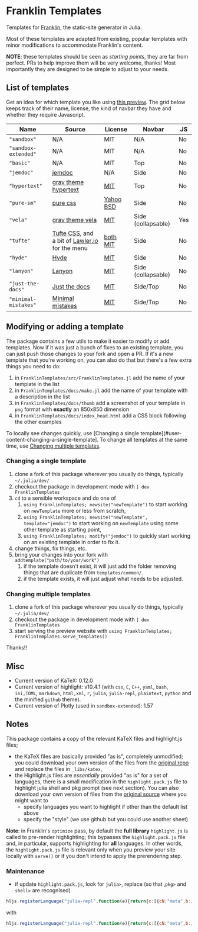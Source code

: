 # Franklin Templates

Templates for [Franklin](https://github.com/tlienart/Franklin.jl), the static-site generator in Julia.

Most of these templates are adapted from existing, popular templates with minor modifications to accommodate Franklin's content.

**NOTE**: these templates should be seen as _starting points_, they are far from perfect.
PRs to help improve them will be very welcome, thanks!
Most importantly they are designed to be simple to adjust to your needs.

## List of templates

Get an idea for which template you like using [this preview](https://tlienart.github.io/FranklinTemplates.jl/).
The grid below keeps track of their name, license, the kind of navbar they have and whether they require Javascript.

| Name | Source | License | Navbar | JS  |
| ---- | ------ | ------- | ----- | --- |
| `"sandbox"`  | N/A    | MIT     | N/A | No |
| `"sandbox-extended"`  | N/A    | MIT     | N/A | No |
| `"basic"`  | N/A    | MIT     | Top | No |
| `"jemdoc"` | [jemdoc](https://github.com/jem/jemdoc) | N/A | Side | No |
| `"hypertext"` | [grav theme hypertext](https://github.com/artofthesmart/hypertext) | [MIT](https://github.com/artofthesmart/hypertext/blob/master/LICENSE) | Top | No |
| `"pure-sm"` | [pure css](https://purecss.io/layouts/side-menu/) | [Yahoo BSD](https://github.com/pure-css/pure-site/blob/master/LICENSE.md) | Side | No |
| `"vela"` | [grav theme vela](https://github.com/danzinger/grav-theme-vela) | [MIT](https://github.com/danzinger/grav-theme-vela/blob/develop/LICENSE) | Side (collapsable) | Yes |
| `"tufte"` | [Tufte CSS](https://github.com/edwardtufte/tufte-css), and a bit of [Lawler.io](https://github.com/Eiriksmal/lawler-dot-io) for the menu | [both](https://github.com/edwardtufte/tufte-css/blob/gh-pages/LICENSE)  [MIT](https://github.com/Eiriksmal/lawler-dot-io/blob/main/license.md) | Side | No |
| `"hyde"` | [Hyde](https://github.com/poole/hyde) | [MIT](https://github.com/poole/hyde/blob/master/LICENSE.md) | Side | No |
| `"lanyon"` | [Lanyon](https://github.com/poole/lanyon) | [MIT](https://github.com/poole/lanyon/blob/master/LICENSE.md) | Side (collapsable) | No |
| `"just-the-docs"` | [Just the docs](https://github.com/pmarsceill/just-the-docs) | [MIT](https://github.com/pmarsceill/just-the-docs/blob/master/LICENSE.txt) | Side/Top | No |
| `"minimal-mistakes"` | [Minimal mistakes](https://github.com/mmistakes/minimal-mistakes) | [MIT](https://github.com/mmistakes/minimal-mistakes/blob/master/LICENSE) | Side/Top | No |

## Modifying or adding a template

The package contains a few utils to make it easier to modify or add templates.
Now if it was just a bunch of fixes to an existing template, you can just push those changes to your fork and open a PR.
If it's a new template that you're working on, you can also do that but there's a few extra things you need to do:

1. in `FranklinTemplates/src/FranklinTemplates.jl` add the name of your template in the list
1. in `FranklinTemplates/docs/make.jl` add the name of your template with a description in the list
1. in `FranklinTemplates/docs/thumb` add a screenshot of your template in `png` format with **exactly** an 850x850 dimension
1. in `FranklinTemplates/docs/index_head.html` add a CSS block following the other examples

To locally see changes quickly, use [Changing a single template](#user-content-changing-a-single-template].
To change all templates at the same time, use [Changing multiple templates](#user-content-changing-multiple-templates).

### Changing a single template

1. clone a fork of this package wherever you usually do things, typically `~/.julia/dev/`
1. checkout the package in development mode with `] dev FranklinTemplates`
1. `cd` to a sensible workspace and do one of
    1. `using FranklinTemplates; newsite("newTemplate")` to start working on `newTemplate` more or less from scratch,
    1. `using FranklinTemplates; newsite("newTemplate", template="jemdoc")` to start working on `newTemplate` using some other template as starting point,
    1. `using FranklinTemplates; modify("jemdoc")` to quickly start working on an existing template in order to fix it.
1. change things, fix things, etc.
1. bring your changes into your fork with `addtemplate("path/to/your/work")`
    1. if the template doesn't exist, it will just add the folder removing things that are duplicate from `templates/common/`.
    1. if the template exists, it will just adjust what needs to be adjusted.

### Changing multiple templates

1. clone a fork of this package wherever you usually do things, typically `~/.julia/dev/`
1. checkout the package in development mode with `] dev FranklinTemplates`
1. start serving the preview website with `using FranklinTemplates; FranklinTemplates.serve_templates()`

Thanks!!

## Misc

* Current version of KaTeX: 0.12.0
* Current version of highlight: v10.4.1 (with `css`, `C`, `C++`, `yaml`, `bash`, `ini,TOML`, `markdown`, `html,xml`, `r`, `julia`, `julia-repl`, `plaintext`, `python` and the minified `github` theme).
* Current version of Plotly (used in `sandbox-extended`): 1.57

## Notes

This package contains a copy of the relevant KaTeX files and highlight.js files;
- the KaTeX files are basically provided "as is", completely unmodified; you could download your own version of the files from the [original repo](https://github.com/KaTeX/KaTeX) and replace the files in `_libs/katex`,
- the Highlight.js files are _essentially_ provided "as is" for a set of languages, there is a small modification in the `highlight.pack.js` file to highlight julia shell and pkg prompt (see next section). You can also download your own version of files from the [original source](https://highlightjs.org) where you might want to
    - specify languages you want to highlight if other than the default list above
    - specify the "style" (we use github but you could use another sheet)

**Note**: in Franklin's `optimize` pass, by default the **full library** `highlight.js` is called to pre-render highlighting; this bypasses the `highlight.pack.js` file and, in particular, supports highlighting for **all** languages. In other words, the `highlight.pack.js` file is relevant only when you preview your site locally with `serve()` or if you don't intend to apply the prerendering step.

### Maintenance

- if update `highlight.pack.js`, look for `julia>`, replace (so that ‚`pkg>` and `shell>` are recognised)

```js
hljs.registerLanguage("julia-repl",function(e){return{c:[{cN:"meta",b:/^julia>/,relevance:10,starts:{e:/^(?![ ]{6})/,sL:"julia"},aliases:["jldoctest"]}]}});
```

with

```js
hljs.registerLanguage("julia-repl",function(e){return{c:[{cN:"meta",b:/^julia>/,relevance:10,starts:{e:/^(?![ ]{6})/,sL:"julia"}},{cN:"metas",b:/^shell>/,relevance:10,starts:{e:/^(?![ ]{6})/,sL:"bash"}},{cN:"metap",b:/^\(.*\)\spkg>/,relevance:10,starts:{e:/^(?![ ]{6})/,sL:"julia"}}]}});
```
